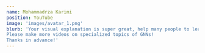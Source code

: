 ```yaml
---
name: Mohammadrza Karimi
position: YouTube
image: 'images/avatar_1.png'
blurb: 'Your visual explanation is super great, help many people to learn some-hour stuff in minutes!
Please make more videos on specialized topics of GNNs!
Thanks in advance!'
---
```

